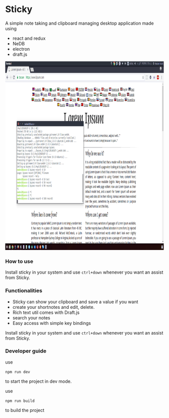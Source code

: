 # Sticky

A simple note taking and clipboard managing desktop application made using 

- react and redux
- NeDB
- electron
- draft.js 


<img src="https://github.com/nadunindunil/sticky/blob/dev/gif/demo.gif?raw=true" width="800" height="600">

### How to use

Install sticky in your system and use `ctrl+down` whenever you want an assist from Sticky.

### Functionalities

- Sticky can show your clipboard and save a value if you want
- create your shortnotes and edit, delete.
- Rich text util comes with Draft.js
- search your notes
- Easy access with simple key bindings

Install sticky in your system and use `ctrl+down` whenever you want an assist from Sticky.

### Developer guide
use 
```
npm run dev
```
to start the project in dev mode.

use 
```
npm run build
```
to build the project



